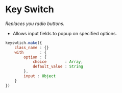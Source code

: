 Key Switch
==========

*Replaces you radio buttons.*

 - Allows input fields to popup on specified options.

```javascript
keyswtich.make({
    class_name : {}
    with       : {
        option : {
            choice        : Array,
            default_value : String
        },
        input : Object
    }
})
```